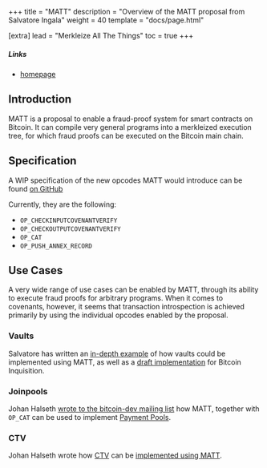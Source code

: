 +++
title = "MATT"
description = "Overview of the MATT proposal from Salvatore Ingala"
weight = 40
template = "docs/page.html"

[extra]
lead = "Merkleize All The Things"
toc = true
+++


##### Links

- [homepage](https://merkle.fun)


## Introduction

MATT is a proposal to enable a fraud-proof system for smart contracts on
Bitcoin. It can compile very general programs into a merkleized execution tree, for which fraud
proofs can be executed on the Bitcoin main chain.


## Specification

A WIP specification of the new opcodes MATT would introduce can be found [on
GitHub](https://github.com/ariard/bitcoin-contracting-primitives-wg/issues/25)

Currently, they are the following:

- `OP_CHECKINPUTCOVENANTVERIFY`
- `OP_CHECKOUTPUTCOVENANTVERIFY`
- `OP_CAT`
- `OP_PUSH_ANNEX_RECORD`


## Use Cases

A very wide range of use cases can be enabled by MATT, through its ability to execute fraud proofs
for arbitrary programs. When it comes to covenants, however, it seems that transaction introspection
is achieved primarily by using the individual opcodes enabled by the proposal.

### Vaults

Salvatore has written an [in-depth
example](https://lists.linuxfoundation.org/pipermail/bitcoin-dev/2023-April/021588.html) of how
vaults could be implemented using MATT, as well as a [draft
implementation](https://github.com/bitcoin-inquisition/bitcoin/compare/24.0...bigspider:bitcoin-inquisition:matt-vault)
for Bitcoin Inquisition.

### Joinpools

Johan Halseth [wrote to the bitcoin-dev mailing
list](https://lists.linuxfoundation.org/pipermail/bitcoin-dev/2023-May/021719.html) how MATT,
together with `OP_CAT` can be used to implement [Payment Pools](/use-cases/payment-pools).

### CTV

Johan Halseth wrote how [CTV](/proposals/ctv) can be [implemented using
MATT](https://lists.linuxfoundation.org/pipermail/bitcoin-dev/2023-June/021730.html).

